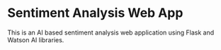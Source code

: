 #  Sentiment Analysis Web App
This is an AI based sentiment analysis web application using Flask and Watson AI libraries.
